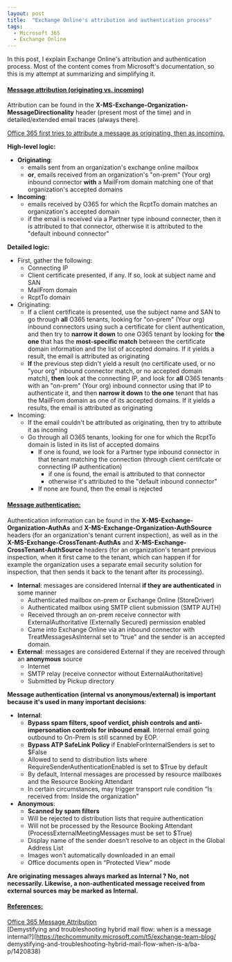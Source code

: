 ```yaml
---
layout: post
title:  "Exchange Online's attribution and authentication process"
tags:
  - Microsoft 365
  - Exchange Online
---
```

In this post, I explain Exchange Online's attribution and authentication process. Most of the content comes from Microsoft's documentation, so this is
my attempt at summarizing and simplifying it.

#### <u>Message attribution (originating vs. incoming)</u>

Attribution can be found in the **X-MS-Exchange-Organization-MessageDirectionality** header (present most of the time) and in detailed/extended 
email traces (always there).

<u>Office 365 first tries to attribute a message as originating, then as incoming.</u>

**High-level logic:**
- **Originating**: 
	- emails sent from an organization's exchange online mailbox
	- **or**, emails received from an organization's "on-prem" (Your org) inbound connector **with** a MailFrom domain matching one of that 
organization's accepted domains
- **Incoming**:
	-  emails received by O365 for which the RcptTo domain matches an organization's accepted domain
	-  if the email is received via a Partner type inbound connecter, then it is attributed to that connector,  otherwise it is attributed 
to the "default inbound connector"

**Detailed logic:**
- First, gather the following:
	- Connecting IP
	- Client certificate presented, if any. If so, look at subject name and SAN
	- MailFrom domain
	- RcptTo domain
- Originating:	
	- If a client certificate is presented, use the subject name and SAN to go through **all** O365 tenants, looking for "on-prem" (Your org) inbound 
connectors using such a certificate for client authentication, and then try to **narrow it down** to one O365 tenant by looking for **the one** that has 
the **most-specific match** between the certificate domain information and the list of accepted domains. If it yields a result, the email is attributed as 
originating
	- **If** the previous step didn't yield a result (no certificate used, or no "your org" inbound connector match, or no accepted domain match), 
**then** look at the connecting IP, and look for **all** O365 tenants with an "on-prem" (Your org) inbound connector using that IP to authenticate it, 
and then **narrow it down** to **the one** tenant that has the MailFrom domain as one of its accepted domains. If it yields a results, the email is 
attributed as originating
- Incoming:
	-  If the email couldn't be attributed as originating, then try to attribute it as incoming
	-  Go through all O365 tenants, looking for one for which the RcptTo domain is listed in its list of accepted domains
		- If one is found, we look for a Partner type inbound connector in that tenant matching the connection (through client certifcate 
or connecting IP authentication)
			-    if one is found, the email is attributed to that connector
			-    otherwise it's attributed to the "default inbound connector"
		- If none are found, then the email is rejected 

#### <u>Message authentication:</u>

Authentication information can be found in the **X-MS-Exchange-Organization-AuthAs** and **X-MS-Exchange-Organization-AuthSource** headers 
(for an organization's tenant current inspection), as well as in the **X-MS-Exchange-CrossTenant-AuthAs** and **X-MS-Exchange-CrossTenant-AuthSource** 
headers (for an organization's tenant previous inspection, when it first came to the tenant, which can happen if for example the organization uses 
a separate email security solution for inspection, that then sends it back to the tenant after its processing).

- **Internal**: messages are considered Internal **if they are authenticated** in some manner
	- Authenticated mailbox on-prem or Exchange Online (StoreDriver)
	- Authenticated mailbox using SMTP client submission (SMTP AUTH)
	- Received through an on-prem receive connector with ExternalAuthoritative (Externally Secured) permission enabled
	- Came into Exchange Online via an inbound connector with TreatMessagesAsInternal set to “true” and the sender is an accepted domain.
- **External**: messages are considered External if they are received through an **anonymous** source
	- Internet
	- SMTP relay (receive connector without ExternalAuthoritative)
	- Submitted by Pickup directory

**Message authentication (internal vs anonymous/external) is important because it's used in many important decisions**:
- **Internal**:
	- **Bypass spam filters, spoof verdict, phish controls and anti-impersonation controls for inbound email**. Internal email going outbound to 
On-Prem is still scanned by EOP.
	- **Bypass ATP SafeLink Policy** if EnableForInternalSenders is set to $False 
	- Allowed to send to distribution lists where RequireSenderAuthenticationEnabled is set to $True by default
	- By default, Internal messages are processed by resource mailboxes and the Resource Booking Attendant
	- In certain circumstances, may trigger transport rule condition “Is received from: Inside the organization”	
- **Anonymous**:
	- **Scanned by spam filters**
	- Will be rejected to distribution lists that require authentication
	- Will not be processed by the Resource Booking Attendant (ProcessExternalMeetingMessages must be set to $True)
	- Display name of the sender doesn’t resolve to an object in the Global Address List
	- Images won’t automatically downloaded in an email
	- Office documents open in “Protected View” mode
	
**Are originating messages always marked as Internal ? No, not necessarily. Likewise, a non-authenticated message received from external sources may 
be marked as Internal.**

#### <u>References:</u>

[Office 365 Message Attribution](https://techcommunity.microsoft.com/t5/exchange-team-blog/office-365-message-attribution/ba-p/749143)<br>
[Demystifying and troubleshooting hybrid mail flow: when is a message internal?](https://techcommunity.microsoft.com/t5/exchange-team-blog/
demystifying-and-troubleshooting-hybrid-mail-flow-when-is-a/ba-p/1420838)

